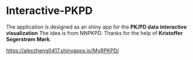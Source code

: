 # Interactive-PKPD

The application is designed as an shiny app for the **PK/PD data interactive visualization**
The idea is from NNPKPD. 
Thanks for the help of **Kristoffer Segerstrøm Mørk**.

https://alexzheng0417.shinyapps.io/MyRPKPD/
